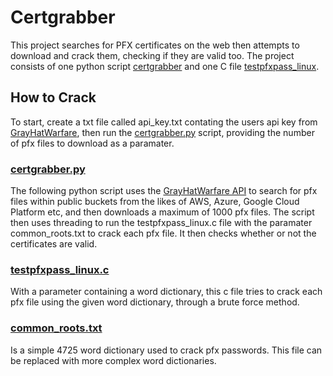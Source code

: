 # Certgrabber
This project searches for PFX certificates on the web then attempts to download and crack them, checking if they are valid too.
The project consists of one python script [certgrabber](certgrabber.py) and one C file [testpfxpass_linux](testpfxpass_linux.c).
## How to Crack
To start, create a txt file called api_key.txt contating the users api key from [GrayHatWarfare](https://buckets.grayhatwarfare.com), then run the [certgrabber.py](certgrabber.py) script, providing the number of pfx files to download as a paramater.
### [certgrabber.py](certgrabber.py)
The following python script uses the [GrayHatWarfare API](https://buckets.grayhatwarfare.com/api/v2/files) to search for pfx files within public buckets from the likes of AWS, Azure, Google Cloud Platform etc, and then downloads a maximum of 1000 pfx files. The script then uses threading to run the testpfxpass_linux.c file with the paramater common_roots.txt to crack each pfx file. It then checks whether or not the certificates are valid.
### [testpfxpass_linux.c](testpfxpass_linux.c)
With a parameter containing a word dictionary, this c file tries to crack each pfx file using the given word dictionary, through a brute force method.
### [common_roots.txt](common_roots.txt)
Is a simple 4725 word dictionary used to crack pfx passwords. This file can be replaced with more complex word dictionaries.


